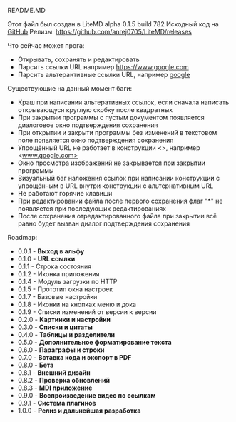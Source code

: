 README.MD

Этот файл был создан в LiteMD alpha 0.1.5 build 782
Исходный код на [GitHub](https://github.com/anrej0705/LiteMD/tree/LiteMD_alpha782)
Релизы: <https://github.com/anrej0705/LiteMD/releases>

Что сейчас может прога:
- Открывать, сохранять и редактировать
- Парсить ссылки URL например <https://www.google.com>
- Парсить альтерантивные ссылки URL, например [google](www.google.com)

Существующие на данный момент баги:
- Краш при написании альтеративных ссылок, если сначала написать открывающуся круглую скобку после квадратных
- При закрытии программы с пустым документом появляется диалоговое окно подтверждения сохранения
- При открытии и закрыти программы без изменений в текстовом поле появляется окно подтверждения сохранения
- Упрощённый URL не работает в конструкции <>, например <www.google.com>
- Окно просмотра изображений не закрывается при закрытии программы
- Визуальный баг наложения ссылок при написании конструкции с упрощённым в URL внутри конструкции с альтернативным URL
- Не работают горячие клавиши
- При редактировании файла после первого сохранения флаг "*" не появляется при последующих редактированиях
- После сохранения отредактированного файла при закрытии всё равно будет вызван диалог подтверждения сохранения

Roadmap:

- 0.0.1 - **Выход в альфу**
- 0.1.0 - **URL ссылки**
- 0.1.1 - Строка состояния
- 0.1.2 - Иконка приложения
- 0.1.4 - Модуль загрузки по HTTP
- 0.1.5 - Прототип окна настроек
- 0.1.7 - Базовые настройки
- 0.1.8 - Иконки на кнопках меню и дока
- 0.1.9 - Списки изменений от версии к версии
- 0.2.0 - **Картинки и настройки**
- 0.3.0 - **Списки и цитаты**
- 0.4.0 - **Таблицы и разделители**
- 0.5.0 - **Дополнительное форматирование текста**
- 0.6.0 - **Параграфы и строки**
- 0.7.0 - **Вставка кода и экспорт в PDF**
- 0.8.0 - **Бета**
- 0.8.1 - **Внешний дизайн**
- 0.8.2 - **Проверка обновлений**
- 0.8.3 - **MDI приложение**
- 0.9.0 - **Воспроизведение видео по ссылкам**
- 0.9.1 - **Система плагинов**
- 1.0.0 - **Релиз и дальнейшая разработка**
